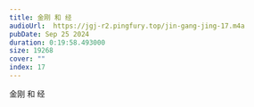```yaml
---
title: 金刚 和 经
audioUrl:  https://jgj-r2.pingfury.top/jin-gang-jing-17.m4a
pubDate: Sep 25 2024
duration: 0:19:58.493000
size: 19268
cover: ""
index: 17
---
```

金刚 和 经
